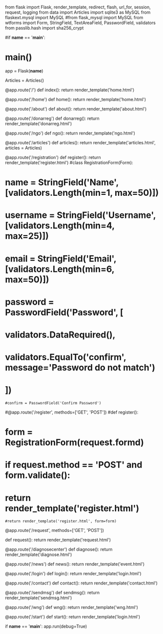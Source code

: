 from flask import Flask, render_template, redirect, flash, url_for, session, request, logging
from data import Articles
import sqlite3 as MySQL
from flaskext.mysql import MySQL
#from flask_mysql import MySQL
from wtforms import Form, StringField, TextAreaField, PasswordField, validators
from passlib.hash import sha256_crypt

#if __name__ == '__main__':
#    main()
app = Flask(__name__)

Articles = Articles()

@app.route('/')
def index():
    return render_template('home.html')

@app.route('/home')
def home():
    return render_template('home.html')

@app.route('/about')
def about():
    return render_template('about.html')

@app.route('/donarreg')
def donarreg():
    return render_template('donarreg.html')

@app.route('/ngo')
def ngo():
    return render_template('ngo.html')

@app.route('/articles')
def articles():
    return render_template('articles.html', articles = Articles)

@app.route('/registration')
def register():
    return render_template('register.html')
#class RegistrationForm(Form):
  #  name = StringField('Name', [validators.Length(min=1, max=50)])
   # username = StringField('Username', [validators.Length(min=4, max=25)])
   # email = StringField('Email', [validators.Length(min=6, max=50)])
   # password = PasswordField('Password', [
   #     validators.DataRequired(),
   #     validators.EqualTo('confirm', message='Password do not match')
   # ])
    #confirm = PasswordField('Confirm Password')

#@app.route('/register', methods=['GET', 'POST'])
#def register():
#    form = RegistrationForm(request.formd)
 #   if request.method == 'POST' and form.validate():
   #     return render_template('register.html')  
    #return render_template('register.html', form=form) 


@app.route('/request', methods=['GET', 'POST'])

def request():
    return render_template('request.html')

@app.route('/diagnosecenter')
def diagnose():
    return render_template('diagnose.html')

@app.route('/news')
def news():
    return render_template('event.html')

@app.route('/login')
def login():
    return render_template('login.html')

@app.route('/contact')
def contact():
    return render_template('contact.html')

@app.route('/sendmsg')
def sendmsg():
    return render_template('sendmsg.html')

@app.route('/wng')
def wng():
    return render_template('wng.html')

@app.route('/start')
def start():
    return render_template('login.html')

if __name__ == '__main__':
    app.run(debug=True)
